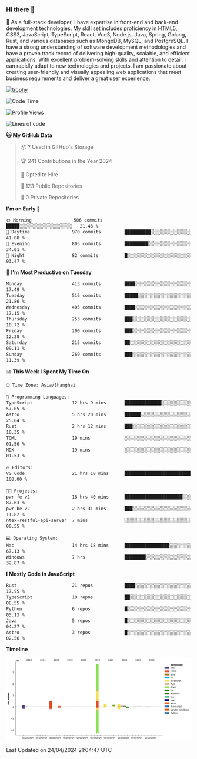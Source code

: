 ### Hi there 👋

🌱 As a full-stack developer, I have expertise in front-end and back-end development technologies. My skill set includes proficiency in HTML5, CSS3, JavaScript, TypeScript, React, Vue3, Node.js, Java, Spring, Golang, Rust, and various databases such as MongoDB, MySQL, and PostgreSQL. I have a strong understanding of software development methodologies and have a proven track record of delivering high-quality, scalable, and efficient applications. With excellent problem-solving skills and attention to detail, I can rapidly adapt to new technologies and projects. I am passionate about creating user-friendly and visually appealing web applications that meet business requirements and deliver a great user experience.

[![trophy](https://github-profile-trophy.vercel.app/?username=elton&rank=SECRET,SSS,SS,S,AAA,AA,A&theme=onedark&no-frame=true&margin-w=10)](https://github.com/ryo-ma/github-profile-trophy)

<!--START_SECTION:waka-->
![Code Time](http://img.shields.io/badge/Code%20Time-1%2C366%20hrs%2054%20mins-blue)

![Profile Views](http://img.shields.io/badge/Profile%20Views-4-blue)

![Lines of code](https://img.shields.io/badge/From%20Hello%20World%20I%27ve%20Written-5.5%20million%20lines%20of%20code-blue)

**🐱 My GitHub Data** 

> 📦 ? Used in GitHub's Storage 
 > 
> 🏆 241 Contributions in the Year 2024
 > 
> 💼 Opted to Hire
 > 
> 📜 123 Public Repositories 
 > 
> 🔑 0 Private Repositories 
 > 
**I'm an Early 🐤** 

```text
🌞 Morning                506 commits         █████░░░░░░░░░░░░░░░░░░░░   21.43 % 
🌆 Daytime                970 commits         ██████████░░░░░░░░░░░░░░░   41.08 % 
🌃 Evening                803 commits         █████████░░░░░░░░░░░░░░░░   34.01 % 
🌙 Night                  82 commits          █░░░░░░░░░░░░░░░░░░░░░░░░   03.47 % 
```
📅 **I'm Most Productive on Tuesday** 

```text
Monday                   413 commits         ████░░░░░░░░░░░░░░░░░░░░░   17.49 % 
Tuesday                  516 commits         █████░░░░░░░░░░░░░░░░░░░░   21.86 % 
Wednesday                405 commits         ████░░░░░░░░░░░░░░░░░░░░░   17.15 % 
Thursday                 253 commits         ███░░░░░░░░░░░░░░░░░░░░░░   10.72 % 
Friday                   290 commits         ███░░░░░░░░░░░░░░░░░░░░░░   12.28 % 
Saturday                 215 commits         ██░░░░░░░░░░░░░░░░░░░░░░░   09.11 % 
Sunday                   269 commits         ███░░░░░░░░░░░░░░░░░░░░░░   11.39 % 
```


📊 **This Week I Spent My Time On** 

```text
🕑︎ Time Zone: Asia/Shanghai

💬 Programming Languages: 
TypeScript               12 hrs 9 mins       ██████████████░░░░░░░░░░░   57.05 % 
Astro                    5 hrs 20 mins       ██████░░░░░░░░░░░░░░░░░░░   25.04 % 
Rust                     2 hrs 12 mins       ███░░░░░░░░░░░░░░░░░░░░░░   10.35 % 
TOML                     19 mins             ░░░░░░░░░░░░░░░░░░░░░░░░░   01.56 % 
MDX                      19 mins             ░░░░░░░░░░░░░░░░░░░░░░░░░   01.53 % 

🔥 Editors: 
VS Code                  21 hrs 18 mins      █████████████████████████   100.00 % 

🐱‍💻 Projects: 
pwr-fe-v2                18 hrs 40 mins      ██████████████████████░░░   87.63 % 
pwr-be-v2                2 hrs 31 mins       ███░░░░░░░░░░░░░░░░░░░░░░   11.82 % 
ntex-restful-api-server  7 mins              ░░░░░░░░░░░░░░░░░░░░░░░░░   00.55 % 

💻 Operating System: 
Mac                      14 hrs 18 mins      █████████████████░░░░░░░░   67.13 % 
Windows                  7 hrs               ████████░░░░░░░░░░░░░░░░░   32.87 % 
```

**I Mostly Code in JavaScript** 

```text
Rust                     21 repos            ████░░░░░░░░░░░░░░░░░░░░░   17.95 % 
TypeScript               10 repos            ██░░░░░░░░░░░░░░░░░░░░░░░   08.55 % 
Python                   6 repos             █░░░░░░░░░░░░░░░░░░░░░░░░   05.13 % 
Java                     5 repos             █░░░░░░░░░░░░░░░░░░░░░░░░   04.27 % 
Astro                    3 repos             █░░░░░░░░░░░░░░░░░░░░░░░░   02.56 % 
```



**Timeline**

![Lines of Code chart](https://raw.githubusercontent.com/elton/elton/main/assets/bar_graph.png)


 Last Updated on 24/04/2024 21:04:47 UTC
<!--END_SECTION:waka-->

<!--
**elton/elton** is a ✨ _special_ ✨ repository because its `README.md` (this file) appears on your GitHub profile.

Here are some ideas to get you started:

- 🔭 I’m currently working on ...
- 🌱 I’m currently learning ...
- 👯 I’m looking to collaborate on ...
- 🤔 I’m looking for help with ...
- 💬 Ask me about ...
- 📫 How to reach me: ...
- 😄 Pronouns: ...
- ⚡ Fun fact: ...
-->
